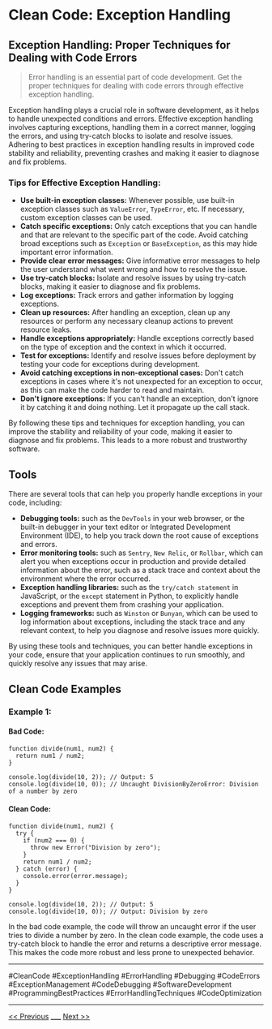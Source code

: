 # Clean Code: Exception Handling



## Exception Handling: Proper Techniques for Dealing with Code Errors

> Error handling is an essential part of code development. Get the proper techniques for dealing with code errors through effective exception handling.

Exception handling plays a crucial role in software development, as it helps to handle unexpected conditions and errors. Effective exception handling involves capturing exceptions, handling them in a correct manner, logging the errors, and using try-catch blocks to isolate and resolve issues. Adhering to best practices in exception handling results in improved code stability and reliability, preventing crashes and making it easier to diagnose and fix problems.

### Tips for Effective Exception Handling:

- **Use built-in exception classes:** Whenever possible, use built-in exception classes such as `ValueError`, `TypeError`, etc. If necessary, custom exception classes can be used.
- **Catch specific exceptions:** Only catch exceptions that you can handle and that are relevant to the specific part of the code. Avoid catching broad exceptions such as `Exception` or `BaseException`, as this may hide important error information.
- **Provide clear error messages:** Give informative error messages to help the user understand what went wrong and how to resolve the issue.
- **Use try-catch blocks:** Isolate and resolve issues by using try-catch blocks, making it easier to diagnose and fix problems.
- **Log exceptions:** Track errors and gather information by logging exceptions.
- **Clean up resources:** After handling an exception, clean up any resources or perform any necessary cleanup actions to prevent resource leaks.
- **Handle exceptions appropriately:** Handle exceptions correctly based on the type of exception and the context in which it occurred.
- **Test for exceptions:** Identify and resolve issues before deployment by testing your code for exceptions during development.
- **Avoid catching exceptions in non-exceptional cases:** Don't catch exceptions in cases where it's not unexpected for an exception to occur, as this can make the code harder to read and maintain.
- **Don't ignore exceptions:** If you can't handle an exception, don't ignore it by catching it and doing nothing. Let it propagate up the call stack.

By following these tips and techniques for exception handling, you can improve the stability and reliability of your code, making it easier to diagnose and fix problems. This leads to a more robust and trustworthy software.

## Tools

There are several tools that can help you properly handle exceptions in your code, including:

- **Debugging tools:** such as the `DevTools` in your web browser, or the built-in debugger in your text editor or Integrated Development Environment (IDE), to help you track down the root cause of exceptions and errors.
- **Error monitoring tools:** such as `Sentry`, `New Relic`, or `Rollbar`, which can alert you when exceptions occur in production and provide detailed information about the error, such as a stack trace and context about the environment where the error occurred.
- **Exception handling libraries:** such as the `try/catch statement` in JavaScript, or the `except` statement in Python, to explicitly handle exceptions and prevent them from crashing your application.
- **Logging frameworks:** such as `Winston` or `Bunyan`, which can be used to log information about exceptions, including the stack trace and any relevant context, to help you diagnose and resolve issues more quickly.

By using these tools and techniques, you can better handle exceptions in your code, ensure that your application continues to run smoothly, and quickly resolve any issues that may arise.

## Clean Code Examples

### Example 1:

#### Bad Code:

```JS
function divide(num1, num2) {
  return num1 / num2;
}

console.log(divide(10, 2)); // Output: 5
console.log(divide(10, 0)); // Uncaught DivisionByZeroError: Division of a number by zero

```

#### Clean Code:

```JS
function divide(num1, num2) {
  try {
    if (num2 === 0) {
      throw new Error("Division by zero");
    }
    return num1 / num2;
  } catch (error) {
    console.error(error.message);
  }
}

console.log(divide(10, 2)); // Output: 5
console.log(divide(10, 0)); // Output: Division by zero

```

In the bad code example, the code will throw an uncaught error if the user tries to divide a number by zero. In the clean code example, the code uses a try-catch block to handle the error and returns a descriptive error message. This makes the code more robust and less prone to unexpected behavior.


---

#CleanCode #ExceptionHandling #ErrorHandling #Debugging #CodeErrors #ExceptionManagement #CodeDebugging #SoftwareDevelopment #ProgrammingBestPractices #ErrorHandlingTechniques #CodeOptimization

---

[<< Previous](../day-09-reusable-code/README.md) **\_\_\_**
[Next >>](../day-11-code-optimization/README.md)
